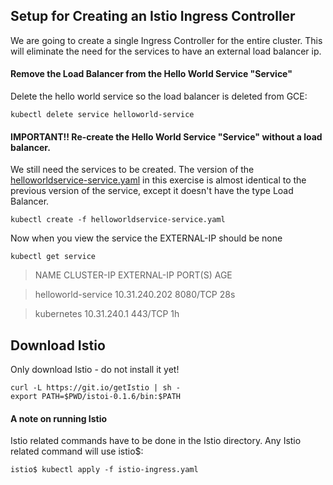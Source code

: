 ## Setup for Creating an Istio Ingress Controller

We are going to create a single Ingress Controller for the entire cluster.  This will eliminate the need for the services to have an external load balancer ip.

#### Remove the Load Balancer from the Hello World Service "Service"

Delete the hello world service so the load balancer is deleted from GCE:

`kubectl delete service helloworld-service`

#### IMPORTANT!! Re-create the  Hello World Service "Service" without a load balancer.

We still need the services to be created.  The version of the [helloworldservice-service.yaml](helloworldservice-service.yaml) in this exercise is almost identical to the previous version of the service, except it doesn't have the type Load Balancer.

`kubectl create -f helloworldservice-service.yaml`

Now when you view the service the EXTERNAL-IP should be none

`kubectl get service`

>NAME                 CLUSTER-IP      EXTERNAL-IP   PORT(S)    AGE

>helloworld-service   10.31.240.202   <none>        8080/TCP   28s

>kubernetes           10.31.240.1     <none>        443/TCP    1h

## Download Istio

Only download Istio - do not install it yet!

```
curl -L https://git.io/getIstio | sh -
export PATH=$PWD/istoi-0.1.6/bin:$PATH
```

#### A note on running Istio

Istio related commands have to be done in the Istio directory.  Any Istio related command will use istio$:

`istio$ kubectl apply -f istio-ingress.yaml`
